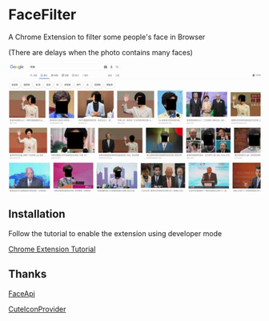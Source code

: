 # FaceFilter

A Chrome Extension to filter some people's face in Browser

(There are delays when the photo contains many faces)

![Demo](demo/demo.jpg)


## Installation

Follow the tutorial to enable the extension using developer mode

[Chrome Extension Tutorial](https://developer.chrome.com/extensions/getstarted)



## Thanks

[FaceApi](https://github.com/justadudewhohacks/face-api.js)

[CuteIconProvider](www.flaticon.com)